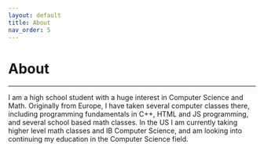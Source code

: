 ```yaml
---
layout: default
title: About
nav_order: 5
---
```


# About

---

I am a high school student with a huge interest in Computer Science and Math. Originally from Europe, I have taken several computer classes there, including programming fundamentals in C++, HTML and JS programming, and several school based math classes. In the US I am currently taking higher level math classes and IB Computer Science, and am looking into continuing my education in the Computer Science field.
